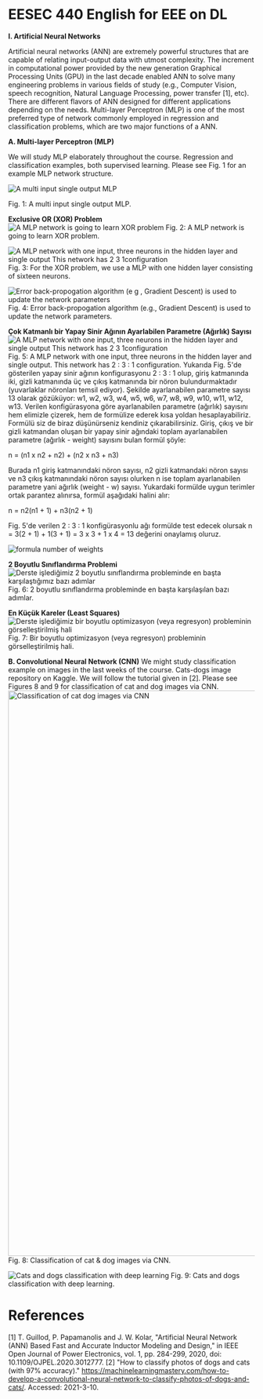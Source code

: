 # EESEC 440 English for EEE on DL

**I. Artificial Neural Networks**

Artificial neural networks (ANN) are extremely powerful structures that are capable of relating input-output data with utmost complexity. The increment in computational power provided by the new generation Graphical Processing Units (GPU) in the last decade enabled ANN to solve many engineering problems in various fields of study (e.g., Computer Vision, speech recognition, Natural Language Processing, power transfer [1], etc). There are different flavors of ANN designed for different applications depending on the needs. Multi-layer Perceptron (MLP) is one of the most preferred type of network commonly employed in regression and classification problems, which are two major functions of a ANN.

**A. Multi-layer Perceptron (MLP)**

We will study MLP elaborately throughout the course. Regression and classification examples, both supervised learning. Please see Fig. 1 for an example MLP network structure.

![A multi input single output MLP](https://user-images.githubusercontent.com/53098018/122469761-fb816400-cfc5-11eb-876d-3af765f73169.png)

Fig. 1: A multi input single output MLP.

**Exclusive OR (XOR) Problem**
![A MLP network is going to learn XOR problem](https://user-images.githubusercontent.com/53098018/122469163-4babf680-cfc5-11eb-86a0-534f9aef5e9b.jpg)
Fig. 2: A MLP network is going to learn XOR problem.

![A MLP network with one input, three neurons in the hidden layer and single output  This network has 2 3 1configuration](https://user-images.githubusercontent.com/53098018/122468881-f374f480-cfc4-11eb-923a-8d33ee8667cf.jpg)
Fig. 3: For the XOR problem, we use a MLP with one hidden layer consisting of sixteen neurons.

![Error back-propogation algorithm (e g , Gradient Descent) is used to update the network parameters](https://user-images.githubusercontent.com/53098018/122468930-038cd400-cfc5-11eb-9a71-c9c050e5ad3d.jpg)
Fig. 4: Error back-propogation algorithm (e.g., Gradient Descent) is used to update the network parameters.

**Çok Katmanlı bir Yapay Sinir Ağının Ayarlabilen Parametre (Ağırlık) Sayısı**
![A MLP network with one input, three neurons in the hidden layer and single output  This network has 2 3 1configuration](https://user-images.githubusercontent.com/53098018/122469066-2ae3a100-cfc5-11eb-979b-86eb186d37c4.jpg)
Fig. 5: A MLP network with one input, three neurons in the hidden layer and single output. This network has 2 : 3 : 1 configuration.
Yukarıda Fig. 5'de gösterilen yapay sinir ağının konfigurasyonu 2 : 3 : 1 olup, giriş katmanında iki, gizli katmanında üç ve çıkış katmanında bir nöron bulundurmaktadır (yuvarlaklar nöronları temsil ediyor). Şekilde ayarlanabilen parametre sayısı 13 olarak gözüküyor: w1, w2, w3, w4, w5, w6, w7, w8, w9, w10, w11, w12, w13. Verilen konfigürasyona göre ayarlanabilen parametre (ağırlık) sayısını hem elimizle çizerek, hem de formülize ederek kısa yoldan hesaplayabiliriz. Formülü siz de biraz düşünürseniz kendiniz çıkarabilirsiniz. Giriş, çıkış ve bir gizli katmandan oluşan bir yapay sinir ağındaki toplam ayarlanabilen parametre (ağırlık - weight) sayısını bulan formül şöyle:

n = (n1 x n2 + n2) + (n2 x n3 + n3)

Burada n1 giriş katmanındaki nöron sayısı, n2 gizli katmandaki nöron sayısı ve n3 çıkış katmanındaki nöron sayısı olurken n ise toplam ayarlanabilen parametre yani ağırlık (weight - w) sayısı. Yukardaki formülde uygun terimler ortak parantez alınırsa, formül aşağıdaki halini alır:

n = n2(n1 + 1) + n3(n2 + 1)

Fig. 5'de verilen 2 : 3 : 1 konfigürasyonlu ağı formülde test edecek olursak n = 3(2 + 1) + 1(3 + 1) = 3 x 3 + 1 x 4 = 13 değerini onaylamış oluruz.

![formula number of weights](https://user-images.githubusercontent.com/53098018/122469282-71d19680-cfc5-11eb-87c1-1a834005ce0d.jpg)

**2 Boyutlu Sınıflandırma Problemi**
![Derste işlediğimiz 2 boyutlu sınıflandırma probleminde en başta karşılaştığımız bazı adımlar](https://user-images.githubusercontent.com/53098018/122469353-86159380-cfc5-11eb-9ec1-92afdc84ff88.jpg)
Fig. 6:  2 boyutlu sınıflandırma probleminde en başta karşılaşılan bazı adımlar.

**En Küçük Kareler (Least Squares)**
![Derste işlediğimiz bir boyutlu optimizasyon (veya regresyon) probleminin görselleştirilmiş hali](https://user-images.githubusercontent.com/53098018/122469391-93328280-cfc5-11eb-8e56-4cb25022fbc8.png)
Fig. 7:  Bir boyutlu optimizasyon (veya regresyon) probleminin görselleştirilmiş hali.

**B. Convolutional Neural Network (CNN)**
We might study classification example on images in the last weeks of the course. Cats-dogs image repository on Kaggle. We will follow the tutorial given in [2]. Please see Figures 8 and 9 for classification of cat and dog images via CNN.
<img width="1153" alt="Classification of cat   dog images via CNN" src="https://user-images.githubusercontent.com/53098018/122469484-afceba80-cfc5-11eb-9a4a-70c842359fcc.png">
Fig. 8: Classification of cat & dog images via CNN.

![Cats and dogs classification with deep learning](https://user-images.githubusercontent.com/53098018/122469518-b826f580-cfc5-11eb-9f65-dd3137e880c8.gif)
Fig. 9: Cats and dogs classification with deep learning.

# References
[1] T. Guillod, P. Papamanolis and J. W. Kolar, "Artificial Neural Network (ANN) Based Fast and Accurate Inductor Modeling and Design," in IEEE Open Journal of Power Electronics, vol. 1, pp. 284-299, 2020, doi: 10.1109/OJPEL.2020.3012777.
[2] "How to classify photos of dogs and cats (with 97% accuracy)." https://machinelearningmastery.com/how-to-develop-a-convolutional-neural-network-to-classify-photos-of-dogs-and-cats/. Accessed: 2021-3-10.



